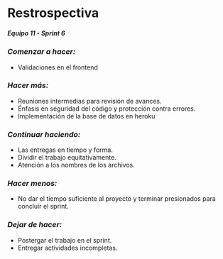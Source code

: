 # **Restrospectiva**
##### Equipo 11 - Sprint 6

### *Comenzar a hacer:*
- Validaciones en el frontend

### *Hacer más:*
- Reuniones intermedias para revisión de avances.
- Énfasis en seguridad del código y protección contra errores.
- Implementación de la base de datos en heroku


### *Continuar haciendo:*
- Las entregas en tiempo y forma.
- Dividir el trabajo equitativamente.
- Atención a los nombres de los archivos.


### *Hacer menos:*
- No dar el tiempo suficiente al proyecto y terminar presionados para concluir el sprint.

### *Dejar de hacer:*
- Postergar el trabajo en el sprint.
- Entregar actividades incompletas.

